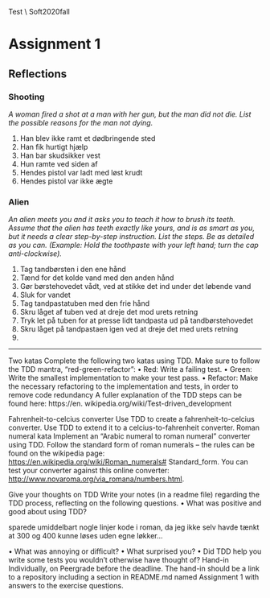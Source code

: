Test \ Soft2020fall

# Assignment  1


## Reflections


### Shooting
_A woman fired a shot at a man with her gun, but the man did not die. List
the possible reasons for the man not dying._

1. Han blev ikke ramt et dødbringende sted
2. Han fik hurtigt hjælp
3. Han bar skudsikker vest
4. Hun ramte ved siden af
5. Hendes pistol var ladt med løst krudt
6. Hendes pistol var ikke ægte



### Alien
_An alien meets you and it asks you to teach it how to brush its teeth. Assume
that the alien has teeth exactly like yours, and is as smart as you, but it
needs a clear step-by-step instruction. List the steps. Be as detailed as
you can. (Example: Hold the toothpaste with your left hand; turn the cap
anti-clockwise)._

1. Tag tandbørsten i den ene hånd
2. Tænd for det kolde vand med den anden hånd
3. Gør børstehovedet vådt, ved at stikke det ind under det løbende vand
4. Sluk for vandet
5. Tag tandpastatuben med den frie hånd
6. Skru låget af tuben ved at dreje det mod urets retning
7. Tryk let på tuben for at presse lidt tandpasta ud på tandbørstehovedet
8. Skru låget på tandpastaen igen ved at dreje det med urets retning
9. 


---

Two katas
Complete the following two katas using TDD. Make sure to follow the TDD
mantra, “red-green-refactor”:
• Red: Write a failing test.
• Green: Write the smallest implementation to make your test pass.
• Refactor: Make the necessary refactoring to the implementation and
tests, in order to remove code redundancy
A fuller explanation of the TDD steps can be found here: https://en.
wikipedia.org/wiki/Test-driven_development


Fahrenheit-to-celcius converter
Use TDD to create a fahrenheit-to-celcius converter.
Use TDD to extend it to a celcius-to-fahrenheit converter.
Roman numeral kata
Implement an “Arabic numeral to roman numeral” converter using TDD.
Follow the standard form of roman numerals – the rules can be found on
the wikipedia page: https://en.wikipedia.org/wiki/Roman_numerals#
Standard_form.
You can test your converter against this online converter:
http://www.novaroma.org/via_romana/numbers.html.




Give your thoughts on TDD
Write your notes (in a readme file) regarding the TDD process, reflecting on
the following questions.
• What was positive and good about using TDD?

sparede umiddelbart nogle linjer kode i roman, da jeg ikke selv havde tænkt at 300 og 400 kunne løses uden egne løkker... 

• What was annoying or difficult?
• What surprised you?
• Did TDD help you write some tests you wouldn’t otherwise have thought
of?
Hand-in
Individually, on Peergrade before the deadline. The hand-in should be a link
to a repository including a section in README.md named Assignment 1 with
answers to the exercise questions.
